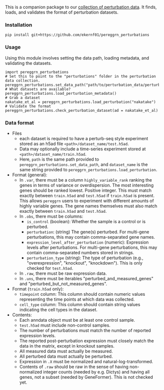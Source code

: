 This is a companion package to our [collection of perturbation data](https://github.com/ekernf01/perturbation_data). It finds, loads, and validates the format of perturbation datasets.

### Installation
    
    pip install git+https://github.com/ekernf01/pereggrn_perturbations

### Usage

Using this module involves setting the data path, loading metadata, and validating the datasets.

```
import pereggrn_perturbations
# Set this to point to the "perturbations" folder in the perturbation data collection. 
pereggrn_perturbations.set_data_path("path/to/perturbation_data/perturbations")
# What datasets are available?
pereggrn_perturbations.load_perturbation_metadata()
# Grab a dataset
nakatake_et_al = pereggrn_perturbations.load_perturbation("nakatake") 
# Validate the format
pereggrn_perturbations.check_perturbation_dataset(ad = nakatake_et_al)
```

### Data format

- Files
    - each dataset is required to have a perturb-seq style experiment stored as an h5ad file `<path>/dataset_name/test.h5ad`.
    - Data may optionally include a time-series experiment stored at `<path>/dataset_name/train.h5ad`.
    - Here, `path` is the same path provided to `pereggrn_perturbations.set_data_path`, and `dataset_name` is the same string provided to `pereggrn_perturbations.load_perturbation`.
- Format (general):
    - In `.var`, there must be a column `highly_variable_rank` ranking the genes in terms of variance or overdispersion. The most interesting genes should be ranked lowest. Positive integer. This must match exactly between `train.h5ad` and `test.h5ad` if `train.h5ad` is present. This allows `pereggrn` users to experiment with different amounts of highly variable genes. The gene names themselves must also match exactly between `train.h5ad` and `test.h5ad`.
    - In `.obs`, there must be columns:
        - `is_control` (boolean): Whether the sample is a control or is perturbed.
        - `perturbation`: (string) The gene(s) perturbed. For multi-gene perturbations, this may contain comma-separated gene names.
        - `expression_level_after_perturbation` (numeric): Expression levels after perturbations. For multi-gene perturbations, this may contain comma-separated numbers stored in strings.
        - `perturbation_type` (string): The type of perturbation (e.g., "overexpression", "knockout", "knockdown"). This is only checked for `test.h5ad`.
    - In `.raw`, there must be raw expression data. 
    - In `.uns`, there must be iterables "perturbed_and_measured_genes" and "perturbed_but_not_measured_genes".
- Format (`train.h5ad` only):
    - `timepoint` column: This column should contain numeric values representing the time points at which data was collected.
    - `cell_type` column: This column should contain string values indicating the cell types in the dataset.
- Contents:
    - Each anndata object must be at least one control sample.
    - `test.h5ad` must include non-control samples.
    - The number of perturbations must match the number of reported expression levels.
    - The reported post-perturbation expression must closely match the data in the matrix, except in knockout samples.
    - All measured data must actually be measured.
    - All perturbed data must actually be perturbed.
    - Expression in `.X` must be normalized and natural-log-transformed.
    - Contents of `.raw` should be raw in the sense of having non-normalized integer counts (needed by e.g. Dictys) and having all genes, not a subset (needed by GeneFormer). This is not checked yet.

